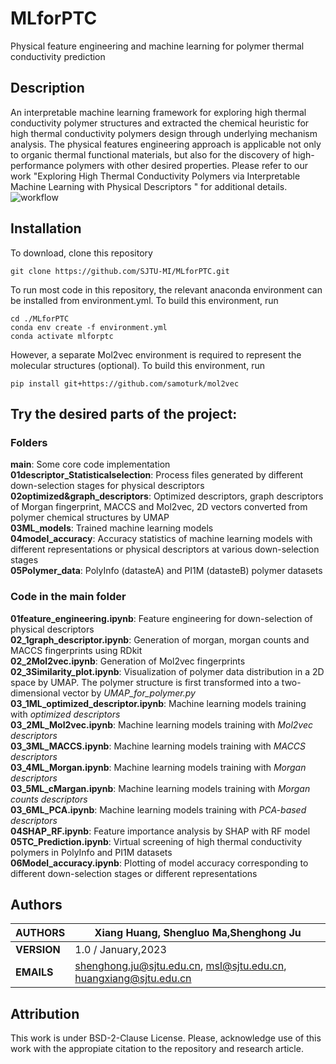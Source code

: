 # MLforPTC
Physical feature engineering and machine learning for polymer thermal conductivity prediction
## Description
An interpretable machine learning framework for exploring high thermal conductivity polymer structures and extracted the chemical heuristic for high thermal conductivity polymers design through underlying mechanism analysis. The physical features engineering approach is applicable not only to organic thermal functional materials, but also for the discovery of high-performance polymers with other desired properties. Please refer to our work "Exploring High Thermal Conductivity Polymers via Interpretable Machine Learning with Physical Descriptors " for additional details.
![workflow](https://github.com/SJTU-MI/MLforPTC/blob/main/workflow.jpg)
## Installation
To download, clone this repository<br>
````
git clone https://github.com/SJTU-MI/MLforPTC.git
````
To run most code in this repository, the relevant anaconda environment can be installed from environment.yml. To build this environment, run
````
cd ./MLforPTC
conda env create -f environment.yml
conda activate mlforptc
````
However, a separate Mol2vec environment is required to represent the molecular structures (optional). To build this environment, run
````
pip install git+https://github.com/samoturk/mol2vec
````
## Try the desired parts of the project:
### Folders
**main**: Some core code implementation <br>
**01descriptor_Statisticalselection**: Process files generated by different down-selection stages for physical descriptors <br>
**02optimized&graph_descriptors**: Optimized descriptors, graph descriptors of Morgan fingerprint, MACCS and Mol2vec, 2D vectors converted from polymer chemical structures by UMAP <br>
**03ML_models**: Trained machine learning models <br>
**04model_accuracy**: Accuracy statistics of machine learning models with different representations or physical descriptors at various down-selection stages  <br>
**05Polymer_data**: PolyInfo (datasteA) and PI1M (datasteB) polymer datasets <br>
### Code in the main folder
**01feature_engineering.ipynb**: Feature engineering for down-selection of physical descriptors <br>
**02_1graph_descriptor.ipynb**: Generation of morgan, morgan counts and MACCS fingerprints using RDkit <br>
**02_2Mol2vec.ipynb**: Generation of Mol2vec fingerprints <br>
**02_3Similarity_plot.ipynb**: Visualization of polymer data distribution in a 2D space by UMAP. The polymer structure is first transformed into a two-dimensional vector by *UMAP_for_polymer.py* <br>
**03_1ML_optimized_descriptor.ipynb**: Machine learning models training with *optimized descriptors* <br>
**03_2ML_Mol2vec.ipynb**: Machine learning models training with *Mol2vec descriptors*  <br>
**03_3ML_MACCS.ipynb**: Machine learning models training with *MACCS descriptors*  <br>
**03_4ML_Morgan.ipynb**: Machine learning models training with *Morgan descriptors*  <br>
**03_5ML_cMargan.ipynb**: Machine learning models training with *Morgan counts descriptors* <br>
**03_6ML_PCA.ipynb**: Machine learning models training with *PCA-based descriptors*  <br>
**04SHAP_RF.ipynb**: Feature importance analysis by SHAP with RF model <br>
**05TC_Prediction.ipynb**: Virtual screening of high thermal conductivity polymers in PolyInfo and PI1M datasets <br>
**06Model_accuracy.ipynb**: Plotting of model accuracy corresponding to different down-selection stages or different representations <br>
## Authors

| **AUTHORS** |Xiang Huang, Shengluo Ma,Shenghong Ju            |
|-------------|--------------------------------------------------|
| **VERSION** | 1.0 / January,2023                               |
| **EMAILS**  | shenghong.ju@sjtu.edu.cn, msl@sjtu.edu.cn, huangxiang@sjtu.edu.cn |

## Attribution
This work is under BSD-2-Clause License. Please, acknowledge use of this work with the appropiate citation to the repository and research article.

